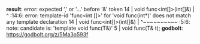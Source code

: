 **result**:
error: expected ',' or '...' before '&' token
   14 | void func<int[]>(int[]&)
      |                       ^
<source>:14:6: error: template-id 'func<int []>' for 'void func(int*)' does not match any template declaration
   14 | void func<int[]>(int[]&)
      |      ^~~~~~~~~~~
<source>:5:6: note: candidate is: 'template<class T> void func(T&)'
    5 | void func(T& t);
**godbolt**: https://godbolt.org/z/5Ma3o593f